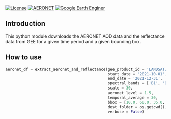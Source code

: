 [![License](https://img.shields.io/badge/License-MIT-yellow.svg)](https://opensource.org/licenses/MIT)
[![AERONET](https://img.shields.io/badge/AERONET-blue)](https://aeronet.gsfc.nasa.gov/cgi-bin/webtool_aod_v3)
[![Google Earth Enginer](https://img.shields.io/badge/Google_Earth_Engine-orange)](https://developers.google.com/earth-engine/datasets/catalog)

## Introduction

This python module downloads the AERONET AOD data and the reflectance data from GEE for a given time period and a given bounding box.

## How to use
```python
aeronet_df = extract_aeronet_and_reflectance(gee_product_id = 'LANDSAT/LC08/C02/T1_TOA', 
                                             start_date = '2021-10-01', 
                                             end_date = '2021-12-31',
                                             spectral_bands = ['B1', 'B5'],
                                             scale = 30, 
                                             aeronet_level = 1.5, 
                                             temporal_average = 30,
                                             bbox = [10.0, 60.0, 35.0, 90.0], 
                                             dest_folder = os.getcwd(), 
                                             verbose = False)
```
